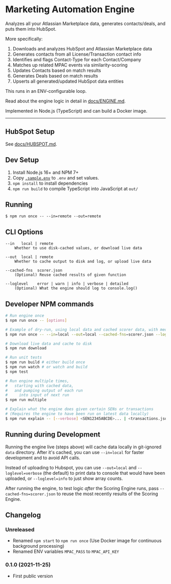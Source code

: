 # Marketing Automation Engine

Analyzes all your Atlassian Marketplace data, generates contacts/deals, and puts them into HubSpot.

More specifically:

1. Downloads and analyzes HubSpot and Atlassian Marketplace data
2. Generates contacts from all License/Transaction contact info
3. Identifies and flags Contact-Type for each Contact/Company
4. Matches up related MPAC events via similarity-scoring
5. Updates Contacts based on match results
6. Generates Deals based on match results
7. Upserts all generated/updated HubSpot data entities

This runs in an ENV-configurable loop.

Read about the engine logic in detail in [docs/ENGINE.md](./docs/ENGINE.md).

Implemented in Node.js (TypeScript) and can build a Docker image.

---

## HubSpot Setup

See [docs/HUBSPOT.md](./docs/HUBSPOT.md).

## Dev Setup

1. Install Node.js 16+ and NPM 7+
2. Copy [`.sample.env`](./.sample.env) to `.env` and set values.
3. `npm install` to install dependencies
4. `npm run build` to compile TypeScript into JavaScript at `out/`


## Running

    $ npm run once -- --in=remote --out=remote


## CLI Options

    --in   local | remote
        Whether to use disk-cached values, or download live data

    --out  local | remote
        Whether to cache output to disk and log, or upload live data

    --cached-fns  scorer.json
        (Optional) Reuse cached results of given function

    --loglevel    error | warn | info | verbose | detailed
        (Optional) What the engine should log to console.log()


## Developer NPM commands

```sh
# Run engine once
$ npm run once -- [options]

# Example of dry-run, using local data and cached scorer data, with medium verbosity
$ npm run once -- --in=local --out=local --cached-fns=scorer.json --loglevel=info

# Download live data and cache to disk
$ npm run download

# Run unit tests
$ npm run build # either build once
$ npm run watch # or watch and build
$ npm test

# Run engine multiple times,
#   starting with cached data,
#   and pumping output of each run
#     into input of next run
$ npm run multiple

# Explain what the engine does given certain SENs or transactions
# (Requires the engine to have been run on latest data locally)
$ npm run explain -- [--verbose] <SEN12345ABCDE>... | <transactions.json>
```


## Running during Development

Running the engine live (steps above) will cache data locally in git-ignored `data` directory. After it's cached, you can use `--in=local` for faster development and to avoid API calls.

Instead of uploading to Hubspot, you can use `--out=local` and `--loglevel=verbose` (the default) to print data to console that would have been uploaded, or `--loglevel=info` to just show array counts.

After running the engine, to test logic *after* the Scoring Engine runs, pass `--cached-fns=scorer.json` to reuse the most recently results of the Scoring Engine.


## Changelog

### Unreleased

- Renamed `npm start` to `npm run once` (Use Docker image for continuous background processing)
- Renamed ENV variables `MPAC_PASS` to `MPAC_API_KEY`

### 0.1.0 (2021-11-25)

- First public version
